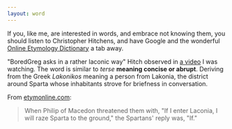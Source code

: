 ```yaml
---
layout: word
---
```


If you, like me, are interested in words, and embrace not knowing them, you should listen to Christopher Hitchens, and have Google and the wonderful [Online Etymology Dictionary](http://etymonline.com) a tab away.

"BoredGreg asks in a rather laconic way" Hitch observed in [a video][vid] I was watching. The word is similar to *terse* **meaning concise or abrupt**. Deriving from the Greek *Lakonikos* meaning a person from Lakonia, the district around Sparta whose inhabitants strove for briefness in conversation.

[vid]: http://www.youtube.com/watch?v=1fz0ZlFJpTY&feature=player_detailpage#t=307s

From [etymonline.com](http://www.etymonline.com/index.php?term=laconic&allowed_in_frame=0):

> When Philip of Macedon threatened them with, "If I enter Laconia, I will raze Sparta to the ground," the Spartans' reply was, "If."

